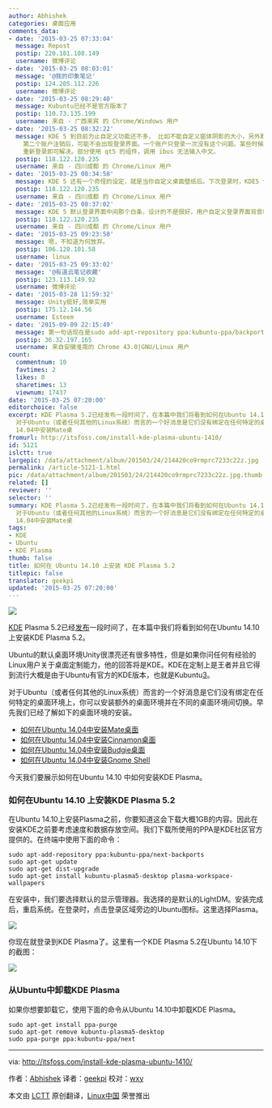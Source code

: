 ```yaml
---
author: Abhishek
categories: 桌面应用
comments_data:
- date: '2015-03-25 07:33:04'
  message: Repost
  postip: 220.181.108.149
  username: 微博评论
- date: '2015-03-25 08:03:01'
  message: '@我的印象笔记'
  postip: 124.205.112.226
  username: 微博评论
- date: '2015-03-25 08:29:40'
  message: Kubuntu已经不是官方版本了
  postip: 110.73.135.199
  username: 来自 - 广西来宾 的 Chrome/Windows 用户
- date: '2015-03-25 08:32:22'
  message: KDE 5 到目前为止自定义功能还不多， 比如不能自定义窗体阴影的大小，另外默认的白色主题太浅，黑色的要好的多。如果同一个账户以多会话登录两次，
    第二个账户注销后，可能不会出现登录界面。一个账户只登录一次没有这个问题。某些时候一个账户登录后，不会显示 tasklist, 但是可以按 Alt+F2 调用程序，注销后，
    重新登录即可解决。部分使用 qt5 的组件，调用 ibus 无法输入中文。
  postip: 118.122.120.235
  username: 来自 - 四川成都 的 Chrome/Linux 用户
- date: '2015-03-25 08:34:58'
  message: KDE 5 还有一个奇怪的设定，就是当你自定义桌面壁纸后。下次登录时，KDE5 依然会先显示文中的那个壁纸， 然后以动画滑动方式切换到自定义的壁纸。
  postip: 118.122.120.235
  username: 来自 - 四川成都 的 Chrome/Linux 用户
- date: '2015-03-25 08:37:02'
  message: KDE 5 默认登录界面中间那个白条，设计的不是很好，用户自定义登录界面背景时，虽然它提供了一定的半透明，不能很好的配合，呈现的效果不是很好。
  postip: 118.122.120.235
  username: 来自 - 四川成都 的 Chrome/Linux 用户
- date: '2015-03-25 09:23:58'
  message: 嗯，不知道为何放弃。
  postip: 106.120.101.58
  username: linux
- date: '2015-03-25 09:33:02'
  message: '@有道云笔记收藏'
  postip: 123.113.149.92
  username: 微博评论
- date: '2015-03-28 11:59:32'
  message: Unity挺好,简单实用
  postip: 175.12.144.56
  username: Esteem
- date: '2015-09-09 22:15:49'
  message: 第一句话现在是sudo add-apt-repository ppa:kubuntu-ppa/backports
  postip: 36.32.197.165
  username: 来自安徽淮南的 Chrome 43.0|GNU/Linux 用户
count:
  commentnum: 10
  favtimes: 2
  likes: 0
  sharetimes: 13
  viewnum: 17437
date: '2015-03-25 07:20:00'
editorchoice: false
excerpt: KDE Plasma 5.2已经发布一段时间了，在本篇中我们将看到如何在Ubuntu 14.10 上安装KDE Plasma 5.2。 Ubuntu的默认桌面环境Unity很漂亮还有很多特性，但是如果你问任何有经验的Linux用户关于桌面定制能力，他的回答将是KDE。KDE在定制上是王者并且它得到流行大概是由于Ubuntu有官方的KDE版本，也就是Kubuntu3。
  对于Ubuntu（或者任何其他的Linux系统）而言的一个好消息是它们没有绑定在任何特定的桌面环境上，你可以安装额外的桌面环境并在不同的桌面环境间切换。早先我们已经了解如下的桌面环境的安装。  如何在Ubuntu
  14.04中安装Mate桌
fromurl: http://itsfoss.com/install-kde-plasma-ubuntu-1410/
id: 5121
islctt: true
largepic: /data/attachment/album/201503/24/214420co9rmprc7233c22z.jpg
permalink: /article-5121-1.html
pic: /data/attachment/album/201503/24/214420co9rmprc7233c22z.jpg.thumb.jpg
related: []
reviewer: ''
selector: ''
summary: KDE Plasma 5.2已经发布一段时间了，在本篇中我们将看到如何在Ubuntu 14.10 上安装KDE Plasma 5.2。 Ubuntu的默认桌面环境Unity很漂亮还有很多特性，但是如果你问任何有经验的Linux用户关于桌面定制能力，他的回答将是KDE。KDE在定制上是王者并且它得到流行大概是由于Ubuntu有官方的KDE版本，也就是Kubuntu3。
  对于Ubuntu（或者任何其他的Linux系统）而言的一个好消息是它们没有绑定在任何特定的桌面环境上，你可以安装额外的桌面环境并在不同的桌面环境间切换。早先我们已经了解如下的桌面环境的安装。  如何在Ubuntu
  14.04中安装Mate桌
tags:
- KDE
- Ubuntu
- KDE Plasma
thumb: false
title: 如何在 Ubuntu 14.10 上安装 KDE Plasma 5.2
titlepic: false
translator: geekpi
updated: '2015-03-25 07:20:00'
---
```


![](/data/attachment/album/201503/24/214420co9rmprc7233c22z.jpg)


[KDE](https://www.kde.org/) Plasma 5.2已经[发布](https://dot.kde.org/2015/01/27/plasma-52-beautiful-and-featureful)一段时间了，在本篇中我们将看到如何在Ubuntu 14.10 上安装KDE Plasma 5.2。


Ubuntu的默认桌面环境Unity很漂亮还有很多特性，但是如果你问任何有经验的Linux用户关于桌面定制能力，他的回答将是KDE。KDE在定制上是王者并且它得到流行大概是由于Ubuntu有官方的KDE版本，也就是Kubuntu[3](http://www.kubuntu.org/)。


对于Ubuntu（或者任何其他的Linux系统）而言的一个好消息是它们没有绑定在任何特定的桌面环境上，你可以安装额外的桌面环境并在不同的桌面环境间切换。早先我们已经了解如下的桌面环境的安装。


* [如何在Ubuntu 14.04中安装Mate桌面](http://itsfoss.com/install-mate-desktop-ubuntu-14-04/)
* [如何在Ubuntu 14.04中安装Cinnamon桌面](http://itsfoss.com/install-cinnamon-24-ubuntu-1404/)
* [如何在Ubuntu 14.04中安装Budgie桌面](http://itsfoss.com/install-budgie-desktop-ubuntu-1404/)
* [如何在Ubuntu 14.04中安装Gnome Shell](http://itsfoss.com/how-to-install-gnome-in-ubuntu-14-04/)


今天我们要展示如何在Ubuntu 14.10 中如何安装KDE Plasma。


### 如何在Ubuntu 14.10 上安装KDE Plasma 5.2


在Ubuntu 14.10上安装Plasma之前，你要知道这会下载大概1GB的内容。因此在安装KDE之前要考虑速度和数据存放空间。我们下载所使用的PPA是KDE社区官方提供的。在终端中使用下面的命令：



```
sudo apt-add-repository ppa:kubuntu-ppa/next-backports
sudo apt-get update
sudo apt-get dist-upgrade
sudo apt-get install kubuntu-plasma5-desktop plasma-workspace-wallpapers

```

在安装中，我们要选择默认的显示管理器。我选择的是默认的LightDM。安装完成后，重启系统。在登录时，点击登录区域旁边的Ubuntu图标。这里选择Plasma。


![](/data/attachment/album/201503/24/214421d3opjawzf3ja24rp.jpg)


你现在就登录到KDE Plasma了。这里有一个KDE Plasma 5.2在Ubuntu 14.10下的截图：


![](/data/attachment/album/201503/24/214422a1w17k8vvmivr2s6.jpg)


### 从Ubuntu中卸载KDE Plasma


如果你想要卸载它，使用下面的命令从Ubuntu 14.10中卸载KDE Plasma。



```
sudo apt-get install ppa-purge
sudo apt-get remove kubuntu-plasma5-desktop
sudo ppa-purge ppa:kubuntu-ppa/next

```



---


via: <http://itsfoss.com/install-kde-plasma-ubuntu-1410/>


作者：[Abhishek](http://itsfoss.com/author/Abhishek/) 译者：[geekpi](https://github.com/geekpi) 校对：[wxy](https://github.com/wxy)


本文由 [LCTT](https://github.com/LCTT/TranslateProject) 原创翻译，[Linux中国](http://linux.cn/) 荣誉推出